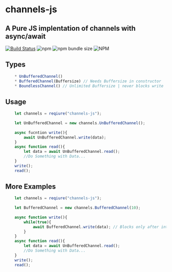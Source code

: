 # channels-js
A Pure JS implentation of channels with async/await
------
[![Build Status](https://travis-ci.org/Iquiji/channels-js.svg?branch=master)](https://travis-ci.org/Iquiji/channels-js)
![npm](https://img.shields.io/npm/dw/channels-js)
![npm bundle size](https://img.shields.io/bundlephobia/min/channels-js)
![NPM](https://img.shields.io/npm/l/channels-js)

Types
------
```js 
	* UnBufferedChannel()
	* BufferedChannel(Buffersize) // Needs Buffersize in constructor
	* BoundlessChannel() // Unlimited Buffersize | never blocks write
```

Usage
------
```js
    let channels = reqiure("channels-js");
    
    let UnBufferedChannel = new channels.UnBufferedChannel();
    
    async fucntion write(){
        await UnBufferedChannel.write(data);
    }
    async function read(){
        let data = await UnBufferedChannel.read();
        //Do Something with Data...
    }
    write();
    read();
```

More Examples
------
```js
    let channels = reqiure("channels-js");
    
    let BufferedChannel = new channels.BufferedChannel(10);
    
    async function write(){
        while(true){
            await BufferedChannel.write(data); // Blocks only after internal Buffer is fulf
        }
    }
    async function read(){
        let data = await UnBufferedChannel.read();
        //Do Something with Data...
    }
    write();
    read();
```
